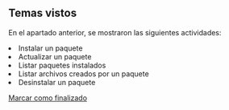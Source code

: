 ## Temas vistos

En el apartado anterior, se mostraron las siguientes actividades:
<li> Instalar un paquete
<li> Actualizar un paquete
<li> Listar paquetes instalados
<li> Listar archivos creados por un paquete
<li> Desinstalar un paquete


<a onclick="test()" href="https://fxlearning.142-44-244-147.nip.io/finish/packages-rpm" target="_parent" class="btn primary-btn">Marcar como finalizado</a>
